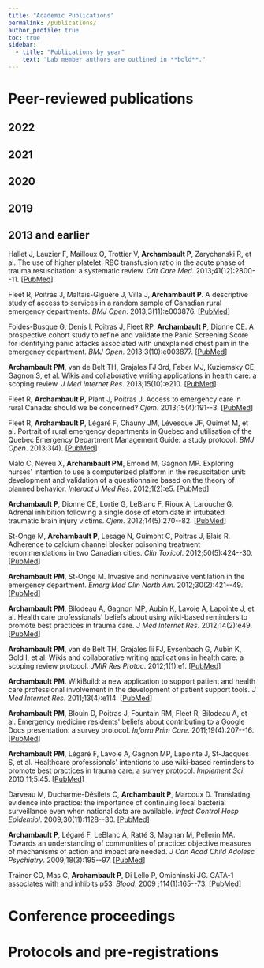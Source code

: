 ```yaml
---
title: "Academic Publications"
permalink: /publications/
author_profile: true
toc: true
sidebar:
  - title: "Publications by year"
    text: "Lab member authors are outlined in **bold**."
---
```


# Peer-reviewed publications

## 2022

## 2021

## 2020

## 2019

## 2013 and earlier

Hallet J, Lauzier F, Mailloux O, Trottier V, **Archambault P**, Zarychanski R, et al. The use of higher platelet: RBC transfusion ratio in the acute phase of trauma resuscitation: a systematic review. *Crit Care Med*. 2013;41(12):2800--11. [[PubMed](https://pubmed.ncbi.nlm.nih.gov/23982024/)]

Fleet R, Poitras J, Maltais-Giguère J, Villa J, **Archambault P**. A descriptive study of access to services in a random sample of Canadian rural emergency departments. *BMJ Open*. 2013;3(11):e003876. [[PubMed](https://pubmed.ncbi.nlm.nih.gov/24285633/)]

Foldes-Busque G, Denis I, Poitras J, Fleet RP, **Archambault P**, Dionne CE. A prospective cohort study to refine and validate the Panic Screening Score for identifying panic attacks associated with unexplained chest pain in the emergency department. *BMJ Open*. 2013;3(10):e003877. [[PubMed](https://pubmed.ncbi.nlm.nih.gov/24163208/)]

**Archambault PM**, van de Belt TH, Grajales FJ 3rd, Faber MJ, Kuziemsky CE, Gagnon S, et al. Wikis and collaborative writing applications in health care: a scoping review. *J Med Internet Res*. 2013;15(10):e210. [[PubMed](https://pubmed.ncbi.nlm.nih.gov/24103318/)]

Fleet R, **Archambault P**, Plant J, Poitras J. Access to emergency care in rural Canada: should we be concerned? *Cjem*. 2013;15(4):191--3. [[PubMed](https://pubmed.ncbi.nlm.nih.gov/23777988/)]

Fleet R, **Archambault P**, Légaré F, Chauny JM, Lévesque JF, Ouimet M, et al. Portrait of rural emergency departments in Quebec and utilisation of the Quebec Emergency Department Management Guide: a study protocol. *BMJ Open*. 2013;3(4). [[PubMed](https://pubmed.ncbi.nlm.nih.gov/23633423/)]

Malo C, Neveu X, **Archambault PM**, Emond M, Gagnon MP. Exploring nurses' intention to use a computerized platform in the resuscitation unit: development and validation of a questionnaire based on the theory of planned behavior. *Interact J Med Res*. 2012;1(2):e5. [[PubMed](https://pubmed.ncbi.nlm.nih.gov/23611903/)]

**Archambault P**, Dionne CE, Lortie G, LeBlanc F, Rioux A, Larouche G. Adrenal inhibition following a single dose of etomidate in intubated traumatic brain injury victims. *Cjem*. 2012;14(5):270--82. [[PubMed](https://pubmed.ncbi.nlm.nih.gov/22967694/)]

St-Onge M, **Archambault P**, Lesage N, Guimont C, Poitras J, Blais R. Adherence to calcium channel blocker poisoning treatment recommendations in two Canadian cities. *Clin Toxicol*. 2012;50(5):424--30. [[PubMed](https://pubmed.ncbi.nlm.nih.gov/22578114/)]

**Archambault PM**, St-Onge M. Invasive and noninvasive ventilation in the emergency department. *Emerg Med Clin North Am*. 2012;30(2):421--49. [[PubMed](https://pubmed.ncbi.nlm.nih.gov/22487113/)]

**Archambault PM**, Bilodeau A, Gagnon MP, Aubin K, Lavoie A, Lapointe J, et al. Health care professionals' beliefs about using wiki-based reminders to promote best practices in trauma care. *J Med Internet Res*. 2012;14(2):e49. [[PubMed](https://pubmed.ncbi.nlm.nih.gov/22515985/)]

**Archambault PM**, van de Belt TH, Grajales Iii FJ, Eysenbach G, Aubin K, Gold I, et al. Wikis and collaborative writing applications in health care: a scoping review protocol. *JMIR Res Protoc*. 2012;1(1):e1. [[PubMed](https://pubmed.ncbi.nlm.nih.gov/23612481/)]

**Archambault PM**. WikiBuild: a new application to support patient and health care professional involvement in the development of patient support tools. *J Med Internet Res*. 2011;13(4):e114. [[PubMed](https://pubmed.ncbi.nlm.nih.gov/22155746/)]

**Archambault PM**, Blouin D, Poitras J, Fountain RM, Fleet R, Bilodeau A, et al. Emergency medicine residents' beliefs about contributing to a Google Docs presentation: a survey protocol. *Inform Prim Care*. 2011;19(4):207--16. [[PubMed](file:///Emergency%20medicine%20residents'%20beliefs%20about%20contributing%20to%20a%20Google%20Docs%20presentation/%20a%20survey%20protocol.)]

**Archambault PM**, Légaré F, Lavoie A, Gagnon MP, Lapointe J, St-Jacques S, et al. Healthcare professionals' intentions to use wiki-based reminders to promote best practices in trauma care: a survey protocol. *Implement Sci*. 2010 11;5:45. [[PubMed](https://pubmed.ncbi.nlm.nih.gov/20540775/)]

Darveau M, Ducharme-Désilets C, **Archambault P**, Marcoux D. Translating evidence into practice: the importance of continuing local bacterial surveillance even when national data are available. *Infect Control Hosp Epidemiol*. 2009;30(11):1128--30. [[PubMed](https://pubmed.ncbi.nlm.nih.gov/19811102/)]

**Archambault P**, Légaré F, LeBlanc A, Ratté S, Magnan M, Pellerin MA. Towards an understanding of communities of practice: objective measures of mechanisms of action and impact are needed. *J Can Acad Child Adolesc Psychiatry*. 2009;18(3):195--97. [[PubMed](https://pubmed.ncbi.nlm.nih.gov/19718417/)]

Trainor CD, Mas C, **Archambault P**, Di Lello P, Omichinski JG. GATA-1 associates with and inhibits p53. *Blood*. 2009 ;114(1):165--73. [[PubMed](https://pubmed.ncbi.nlm.nih.gov/19411634/)]

# Conference proceedings

# Protocols and pre-registrations

